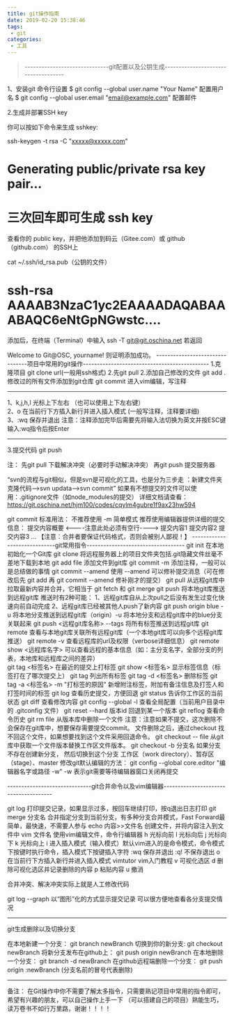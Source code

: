 ```yaml
---
title: git操作指南
date: 2019-02-20 15:38:46
tags:
 - git
categories:
 - 工具
---
```

> ------------------------------git配置以及公钥生成------------------------------------
<!--more-->
1、安装git
命令行设置 
$ git config --global user.name "Your Name"     配置用户名
$ git config --global user.email "email@example.com"  配置邮件

2.生成并部署SSH key

你可以按如下命令来生成 sshkey: 

ssh-keygen -t rsa -C "xxxxx@xxxxx.com"  

# Generating public/private rsa key pair...
# 三次回车即可生成 ssh key
查看你的 public key，并把他添加到码云（Gitee.com）或 github （github.com） 的SSH上

cat ~/.ssh/id_rsa.pub（公钥的文件）
# ssh-rsa AAAAB3NzaC1yc2EAAAADAQABAAABAQC6eNtGpNGwstc....

添加后，在终端（Terminal）中输入
ssh -T git@git.oschina.net
若返回

Welcome to Git@OSC, yourname!
则证明添加成功。
--------------------------------项目中常用的git操作---------------------------------------------
1.克隆项目
git clone url(一般用ssh格式)
2.先git pull
2.添加自己修改的文件
git add . 修改过的所有文件添加到git仓库
git commit
进入vim编辑，写注释
*******************************************************************
1、k,j,h,l   光标上下左右 （也可以使用上下左右键）                      
2、o	       在当前行下方插入新行并进入插入模式 (一般写注释，注释要详细)                    
3、:wq	   保存并退出
注意：注释添加完毕后需要先将输入法切换为英文并按ESC键输入:wq指令后按Enter  
*******************************************************************
3.提交代码
git push

注：
先git pull 下载解决冲突（必要时手动解决冲突）
再git push  提交服务器

“svn的流程与git相似，但是svn是可视化的工具，也是分为三步走
：新建文件夹克隆代码-->svn updata-->svn commit”
如果有不想提交的文件可以使用：.gitignore文件（如node_modules的提交）
详细文档请查看：https://git.oschina.net/hjm100/codes/cqylm4gubre1f9ax23hw594

git commit	标准用法：
		不推荐使用 -m 简单模式
		推荐使用编辑器提供详细的提交信息：
		提交内容概要
		<----注意此处必须有空行---->
		提交内容1
		提交内容2
		提交内容3
		...
【注意：合并者要保证代码格式，否则会被别人鄙视！】
-----------------------------git常用指令-----------------------------------
git init                          在本地初始化一个Git库
git clone <url>                   将远程服务器上的项目文件夹包括.git隐藏文件丝毫不差地下载到本地
git add file                      添加文件到git库
git commit -m                     添加注释，一般可以是总结做的事情
git commit --amend                使用 --amend 可以修补提交消息（可在修改后先 git add 再 git commit --amend 修补刚才的提交）
git pull                          从远程git库中拉取最新内容并合并，它相当于 git fetch 和 git merge
git push                          将本地git库推送到远程git库
                                  推送时有2种可能：
		                          1、远程git库自从上次pull之后没有发生过变化快速向前自动完成
		                          2、远程git库已经被其他人push了新内容
git push origin blue -u           将本地分支推送到远程git库（origin）-u 将本地分支和远程git库中的blue分支关联起来
git push <远程git库名称> --tags    将所有标签推送到远程git库
git remote                        查看与本地git库关联所有远程git库（一个本地git库可以向多个远程git库推送）
git remote -v                     查看远程库的url及权限（verbose详细信息）
git remote show <远程库名字>       可以查看远程的基本信息（如：主分支名字，全部分支的列表，本地库和远程库之间的差异）          
git tag <标签名>	                在最近的提交上打标签
git show <标签名>	                显示标签信息（标签打在了哪次提交上）
git tag		                       列出所有标签
git tag -d <标签名>	             删除标签
git tag -a <标签名> -m "打标签的原因"  新增附注标签，附加有备注信息及打签人和打签时间的标签
git log                              查看历史提交，方便回退
git status                           告诉你工作区的当前状态
git diff                             查看修改内容
git config --global -l               查看全局配置（当前用户目录中的  .gitconfig  文件）
git reset --hard  版本id             回退到某一个版本 
git  reflog                          查看命令历史
git rm file                          从版本库中删除一个文件
注意：注意如果不提交，这次删除不会保存在git库中，想要保存需要提交commit。
文件删除之后，通过checkout 找不回这个文件，如果想要找到这个文件采用回退命令。
git checkout -- file                 从git库中获取一个文件版本替换工作区文件版本。
git checkout -b 分支名               如果分支不存在创建新分支， 然后切换到这个分支
工作区（work directory）、暂存区（stage）、master
修改git默认编辑的方法：
 git config --global core.editor "编辑器名字或路径 -w"   -w 表示git需要等待编辑器窗口关闭再提交

------------------------------git合并命令以及vim编辑器--------------------------------------

git log		        打印提交记录，如果显示过多，按回车继续打印，按q退出日志打印
git merge 分支名    合并指定分支到当前分支，有多种分支合并模式，Fast Forward最简单，最快速，不需要人参与
echo 内容>>文件名    创建文件，并将内容注入到文件中
vim 文件名		     使用vim编辑文件，命令行编辑器
h			        光标向前
l			        光标向后
j			        光标向下
k			        光标向上
i			        进入插入模式（输入模式）默认vim进入的是命令模式，命令模式下按键时执行命令，插入模式下按键插入字符
:wq			        保存并退出
:q!			        不保存退出
o			        在当前行下方插入新行并进入插入模式
vimtutor		    vim入门教程
v			       可视化选区
d			       删除可视化选区并记录删除的内容
p			       粘贴内容
u			       撤消

合并冲突、解决冲突实际上就是人工修改代码

git log --graph		以“图形”化的方式显示提交记录
			        可以很方便地查看各分支提交情况

----------------------------------------------------------------------------------------

git生成删除以及切换分支

在本地新建一个分支： git branch newBranch
切换到你的新分支: git checkout newBranch
将新分支发布在github上： git push origin newBranch
在本地删除一个分支： git branch -d newBranch
在github远程端删除一个分支： git push origin :newBranch (分支名前的冒号代表删除)

----------------------------------------------------------------------------------------
备注：
在Git操作中你不需要了解太多指令，只需要熟记项目中常用的指令即可，希望有兴趣的朋友，可以自己操作上手一下
（可以搭建自己的项目）熟能生巧，读万卷书不如行万里路，谢谢！！！！